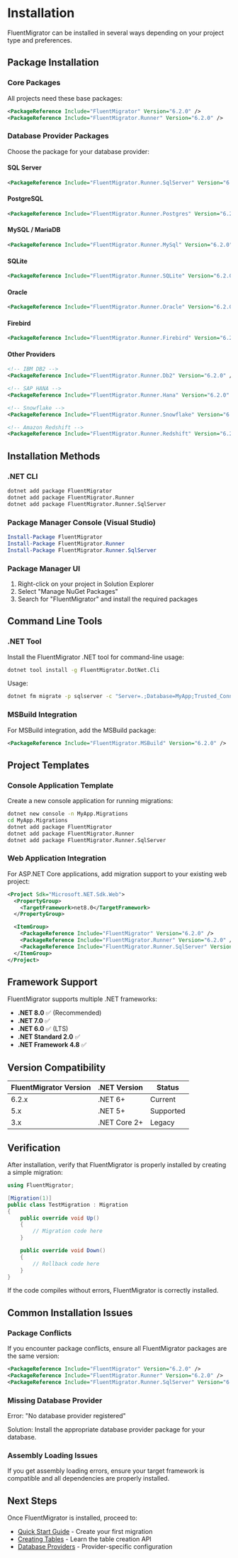 # Installation

FluentMigrator can be installed in several ways depending on your project type and preferences.

## Package Installation

### Core Packages

All projects need these base packages:

```xml
<PackageReference Include="FluentMigrator" Version="6.2.0" />
<PackageReference Include="FluentMigrator.Runner" Version="6.2.0" />
```

### Database Provider Packages

Choose the package for your database provider:

#### SQL Server
```xml
<PackageReference Include="FluentMigrator.Runner.SqlServer" Version="6.2.0" />
```

#### PostgreSQL
```xml
<PackageReference Include="FluentMigrator.Runner.Postgres" Version="6.2.0" />
```

#### MySQL / MariaDB
```xml
<PackageReference Include="FluentMigrator.Runner.MySql" Version="6.2.0" />
```

#### SQLite
```xml
<PackageReference Include="FluentMigrator.Runner.SQLite" Version="6.2.0" />
```

#### Oracle
```xml
<PackageReference Include="FluentMigrator.Runner.Oracle" Version="6.2.0" />
```

#### Firebird
```xml
<PackageReference Include="FluentMigrator.Runner.Firebird" Version="6.2.0" />
```

#### Other Providers
```xml
<!-- IBM DB2 -->
<PackageReference Include="FluentMigrator.Runner.Db2" Version="6.2.0" />

<!-- SAP HANA -->
<PackageReference Include="FluentMigrator.Runner.Hana" Version="6.2.0" />

<!-- Snowflake -->
<PackageReference Include="FluentMigrator.Runner.Snowflake" Version="6.2.0" />

<!-- Amazon Redshift -->
<PackageReference Include="FluentMigrator.Runner.Redshift" Version="6.2.0" />
```

## Installation Methods

### .NET CLI
```bash
dotnet add package FluentMigrator
dotnet add package FluentMigrator.Runner
dotnet add package FluentMigrator.Runner.SqlServer
```

### Package Manager Console (Visual Studio)
```powershell
Install-Package FluentMigrator
Install-Package FluentMigrator.Runner
Install-Package FluentMigrator.Runner.SqlServer
```

### Package Manager UI
1. Right-click on your project in Solution Explorer
2. Select "Manage NuGet Packages"
3. Search for "FluentMigrator" and install the required packages

## Command Line Tools

### .NET Tool
Install the FluentMigrator .NET tool for command-line usage:

```bash
dotnet tool install -g FluentMigrator.DotNet.Cli
```

Usage:
```bash
dotnet fm migrate -p sqlserver -c "Server=.;Database=MyApp;Trusted_Connection=true;" -a "MyApp.dll"
```

### MSBuild Integration
For MSBuild integration, add the MSBuild package:

```xml
<PackageReference Include="FluentMigrator.MSBuild" Version="6.2.0" />
```

## Project Templates

### Console Application Template

Create a new console application for running migrations:

```bash
dotnet new console -n MyApp.Migrations
cd MyApp.Migrations
dotnet add package FluentMigrator
dotnet add package FluentMigrator.Runner
dotnet add package FluentMigrator.Runner.SqlServer
```

### Web Application Integration

For ASP.NET Core applications, add migration support to your existing web project:

```xml
<Project Sdk="Microsoft.NET.Sdk.Web">
  <PropertyGroup>
    <TargetFramework>net8.0</TargetFramework>
  </PropertyGroup>

  <ItemGroup>
    <PackageReference Include="FluentMigrator" Version="6.2.0" />
    <PackageReference Include="FluentMigrator.Runner" Version="6.2.0" />
    <PackageReference Include="FluentMigrator.Runner.SqlServer" Version="6.2.0" />
  </ItemGroup>
</Project>
```

## Framework Support

FluentMigrator supports multiple .NET frameworks:

- **.NET 8.0** ✅ (Recommended)
- **.NET 7.0** ✅
- **.NET 6.0** ✅ (LTS)
- **.NET Standard 2.0** ✅
- **.NET Framework 4.8** ✅

## Version Compatibility

| FluentMigrator Version | .NET Version | Status |
|----------------------|--------------|---------|
| 6.2.x | .NET 6+ | Current |
| 5.x | .NET 5+ | Supported |
| 3.x | .NET Core 2+ | Legacy |

## Verification

After installation, verify that FluentMigrator is properly installed by creating a simple migration:

```csharp
using FluentMigrator;

[Migration(1)]
public class TestMigration : Migration
{
    public override void Up()
    {
        // Migration code here
    }

    public override void Down()
    {
        // Rollback code here
    }
}
```

If the code compiles without errors, FluentMigrator is correctly installed.

## Common Installation Issues

### Package Conflicts
If you encounter package conflicts, ensure all FluentMigrator packages are the same version:

```xml
<PackageReference Include="FluentMigrator" Version="6.2.0" />
<PackageReference Include="FluentMigrator.Runner" Version="6.2.0" />
<PackageReference Include="FluentMigrator.Runner.SqlServer" Version="6.2.0" />
```

### Missing Database Provider
Error: "No database provider registered"

Solution: Install the appropriate database provider package for your database.

### Assembly Loading Issues
If you get assembly loading errors, ensure your target framework is compatible and all dependencies are properly installed.

## Next Steps

Once FluentMigrator is installed, proceed to:
- [Quick Start Guide](./quick-start.md) - Create your first migration
- [Creating Tables](./operations/create-tables.md) - Learn the table creation API
- [Database Providers](./providers/sql-server.md) - Provider-specific configuration